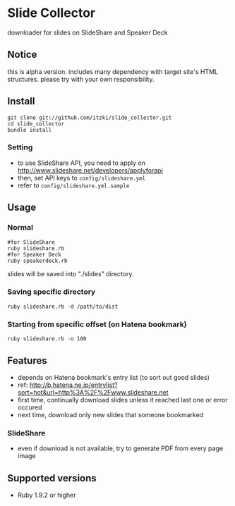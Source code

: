 # Slide Collector

downloader for slides on SlideShare and Speaker Deck

## Notice

this is alpha version.
includes many dependency with target site's HTML structures.
please try with your own responsibility.

## Install

    git clone git://github.com/itzki/slide_collector.git
    cd slide_collector
    bundle install

### Setting

- to use SlideShare API, you need to apply on http://www.slideshare.net/developers/applyforapi
- then, set API keys to `config/slideshare.yml`
 - refer to `config/slideshare.yml.sample`

## Usage

### Normal

    #for SlideShare
    ruby slideshare.rb
    #for Speaker Deck
    ruby speakerdeck.rb

slides will be saved into "./slides" directory.

### Saving specific directory

    ruby slideshare.rb -d /path/to/dist

### Starting from specific offset (on Hatena bookmark)

    ruby slideshare.rb -o 100

## Features

- depends on Hatena bookmark's entry list (to sort out good slides)
 - ref: http://b.hatena.ne.jp/entrylist?sort=hot&url=http%3A%2F%2Fwww.slideshare.net
- first time, continually download slides unless it reached last one or error occured
- next time, download only new slides that someone bookmarked

### SlideShare

- even if download is not available, try to generate PDF from every page image

## Supported versions

- Ruby 1.9.2 or higher
